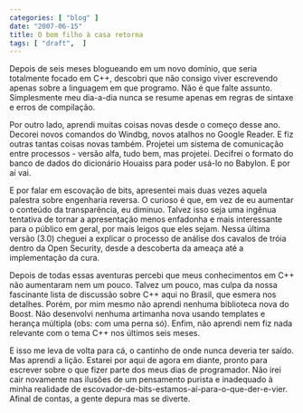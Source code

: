 ```yaml
---
categories: [ "blog" ]
date: "2007-06-15"
title: O bom filho à casa retorna
tags: [ "draft",  ]
---
```

Depois de seis meses blogueando em um novo domínio, que seria totalmente focado em C++, descobri que não consigo viver escrevendo apenas sobre a linguagem em que programo. Não é que falte assunto. Simplesmente meu dia-a-dia nunca se resume apenas em regras de sintaxe e erros de compilação.

Por outro lado, aprendi muitas coisas novas desde o começo desse ano. Decorei novos comandos do Windbg, novos atalhos no Google Reader. E fiz outras tantas coisas novas também. Projetei um sistema de comunicação entre processos - versão alfa, tudo bem, mas projetei. Decifrei o formato do banco de dados do dicionário Houaiss para poder usá-lo no Babylon. E por aí vai.

E por falar em escovação de bits, apresentei mais duas vezes aquela palestra sobre engenharia reversa. O curioso é que, em vez de eu aumentar o conteúdo da transparência, eu diminuo. Talvez isso seja uma ingênua tentativa de tornar a apresentação menos enfadonha e mais interessante para o público em geral, por mais leigos que eles sejam. Nessa última versão (3.0) cheguei a explicar o processo de análise dos cavalos de tróia dentro da Open Security, desde a descoberta da ameaça até a implementação da cura.

Depois de todas essas aventuras percebi que meus conhecimentos em C++ não aumentaram nem um pouco. Talvez um pouco, mas culpa da nossa fascinante lista de discussão sobre C++ aqui no Brasil, que esmera nos detalhes. Porém, por mim mesmo não aprendi nenhuma biblioteca nova do Boost. Não desenvolvi nenhuma artimanha nova usando templates e herança múltipla (obs: com uma perna só). Enfim, não aprendi nem fiz nada relevante com o tema C++ nos últimos seis meses.

E isso me leva de volta para cá, o cantinho de onde nunca deveria ter saído. Mas aprendi a lição. Estarei por aqui de agora em diante, pronto para escrever sobre o que fizer parte dos meus dias de programador. Não irei cair novamente nas ilusões de um pensamento purista e inadequado à minha realidade de escovador-de-bits-estamos-aí-para-o-que-der-e-vier. Afinal de contas, a gente depura mas se diverte.
